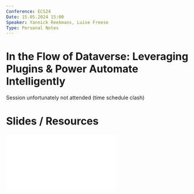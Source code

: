 ```yaml
---
Conference: ECS24
Date: 15.05.2024 15:00
Speaker: Yannick Reekmans, Luise Freese
Type: Personal Notes
---
```


# In the Flow of Dataverse: Leveraging Plugins & Power Automate Intelligently

Session unfortunately not attended (time schedule clash)

# Slides / Resources
![Tue-6.1](./assets/Tue-6.1%20Luise%20&%20Yannick%20-%20Collabsummit%20-%20In%20the%20flow%20of%20Dataverse.pdf)